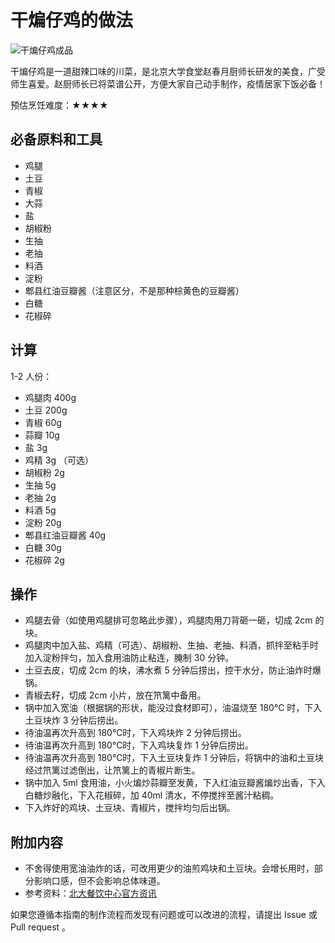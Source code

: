 # 干煸仔鸡的做法

![干煸仔鸡成品](IMG-20240913214336165.jpg)

干煸仔鸡是一道甜辣口味的川菜，是北京大学食堂赵春月厨师长研发的美食，广受师生喜爱。赵厨师长已将菜谱公开，方便大家自己动手制作，疫情居家下饭必备！

预估烹饪难度：★★★★

## 必备原料和工具

- 鸡腿
- 土豆
- 青椒
- 大蒜
- 盐
- 胡椒粉
- 生抽
- 老抽
- 料酒
- 淀粉
- 郫县红油豆瓣酱（注意区分，不是那种棕黄色的豆瓣酱）
- 白糖
- 花椒碎

## 计算

1-2 人份：

- 鸡腿肉 400g
- 土豆 200g
- 青椒 60g
- 蒜瓣 10g
- 盐 3g
- 鸡精 3g （可选）
- 胡椒粉 2g
- 生抽 5g
- 老抽 2g
- 料酒 5g
- 淀粉 20g
- 郫县红油豆瓣酱 40g
- 白糖 30g
- 花椒碎 2g

## 操作

- 鸡腿去骨（如使用鸡腿排可忽略此步骤），鸡腿肉用刀背砸一砸，切成 2cm 的块。
- 鸡腿肉中加入盐、鸡精（可选）、胡椒粉、生抽、老抽、料酒，抓拌至粘手时加入淀粉拌匀，加入食用油防止粘连，腌制 30 分钟。
- 土豆去皮，切成 2cm 的块，沸水煮 5 分钟后捞出，控干水分，防止油炸时爆锅。
- 青椒去籽，切成 2cm 小片，放在笊篱中备用。
- 锅中加入宽油（根据锅的形状，能没过食材即可），油温烧至 180℃ 时，下入土豆块炸 3 分钟后捞出。
- 待油温再次升高到 180℃时，下入鸡块炸 2 分钟后捞出。
- 待油温再次升高到 180℃时，下入鸡块复炸 1 分钟后捞出。
- 待油温再次升高到 180℃时，下入土豆块复炸 1 分钟后，将锅中的油和土豆块经过笊篱过滤倒出，让笊篱上的青椒片断生。
- 锅中加入 5ml 食用油，小火煸炒蒜瓣至发黄，下入红油豆瓣酱煸炒出香，下入白糖炒融化，下入花椒碎，加 40ml 清水，不停搅拌至酱汁粘稠。
- 下入炸好的鸡块、土豆块、青椒片，搅拌均匀后出锅。

## 附加内容

- 不舍得使用宽油油炸的话，可改用更少的油煎鸡块和土豆块。会增长用时，部分影响口感，但不会影响总体味道。
- 参考资料：[北大餐饮中心官方资讯](https://mp.weixin.qq.com/s/gd7F1bezTyd3OQsUVVur1w)

如果您遵循本指南的制作流程而发现有问题或可以改进的流程，请提出 Issue 或 Pull request 。
